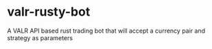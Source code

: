 # valr-rusty-bot
A VALR API based rust trading bot that will accept a currency pair and strategy as parameters
